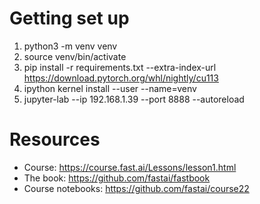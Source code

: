 # Getting set up
1. python3 -m venv venv
2. source venv/bin/activate
3. pip install -r requirements.txt --extra-index-url https://download.pytorch.org/whl/nightly/cu113
4. ipython kernel install --user --name=venv
5. jupyter-lab --ip 192.168.1.39 --port 8888 --autoreload

# Resources
* Course: https://course.fast.ai/Lessons/lesson1.html
* The book: https://github.com/fastai/fastbook
* Course notebooks: https://github.com/fastai/course22

